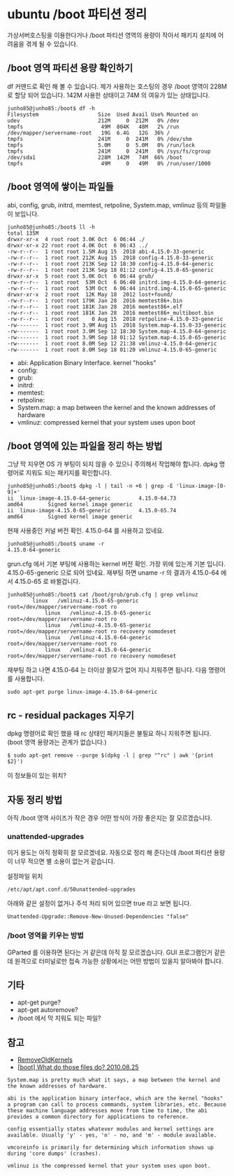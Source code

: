 # ubuntu /boot 파티션 정리
가상서버호스팅을 이용한다거나 /boot 파티션 영역의 용량이 작아서 패키지 설치에 어려움을 겪게 될 수 있습니다.

## /boot 영역 파티션 용량 확인하기
df 커맨드로 확인 해 볼 수 있습니다. 제가 사용하는 호스팅의 경우 /boot 영역이 228M 로 할당 되어 있습니다. 142M 사용한 상태이고 74M 의 여유가 있는 상태입니다.
```
junho85@junho85:/boot$ df -h
Filesystem                   Size  Used Avail Use% Mounted on
udev                         212M     0  212M   0% /dev
tmpfs                         49M  804K   48M   2% /run
/dev/mapper/servername-root   19G  6.4G   12G  36% /
tmpfs                        241M     0  241M   0% /dev/shm
tmpfs                        5.0M     0  5.0M   0% /run/lock
tmpfs                        241M     0  241M   0% /sys/fs/cgroup
/dev/sda1                    228M  142M   74M  66% /boot
tmpfs                         49M     0   49M   0% /run/user/1000
```


## /boot 영역에 쌓이는 파일들
abi, config, grub, initrd, memtest, retpoline, System.map, vmlinuz 등의 파일들이 보입니다.
```
junho85@junho85:/boot$ ll -h
total 135M
drwxr-xr-x  4 root root 3.0K Oct  6 06:44 ./
drwxr-xr-x 22 root root 4.0K Oct  6 06:43 ../
-rw-r--r--  1 root root 1.5M Aug 15  2018 abi-4.15.0-33-generic
-rw-r--r--  1 root root 212K Aug 15  2018 config-4.15.0-33-generic
-rw-r--r--  1 root root 213K Sep 12 18:30 config-4.15.0-64-generic
-rw-r--r--  1 root root 213K Sep 18 01:12 config-4.15.0-65-generic
drwxr-xr-x  5 root root 5.0K Oct  6 06:44 grub/
-rw-r--r--  1 root root  53M Oct  6 06:40 initrd.img-4.15.0-64-generic
-rw-r--r--  1 root root  53M Oct  6 06:44 initrd.img-4.15.0-65-generic
drwxr-xr-x  2 root root  12K May 18  2012 lost+found/
-rw-r--r--  1 root root 179K Jan 28  2016 memtest86+.bin
-rw-r--r--  1 root root 181K Jan 28  2016 memtest86+.elf
-rw-r--r--  1 root root 181K Jan 28  2016 memtest86+_multiboot.bin
-rw-r--r--  1 root root    0 Aug 15  2018 retpoline-4.15.0-33-generic
-rw-------  1 root root 3.9M Aug 15  2018 System.map-4.15.0-33-generic
-rw-------  1 root root 3.9M Sep 12 18:30 System.map-4.15.0-64-generic
-rw-------  1 root root 3.9M Sep 18 01:12 System.map-4.15.0-65-generic
-rw-------  1 root root 8.0M Sep 12 21:38 vmlinuz-4.15.0-64-generic
-rw-------  1 root root 8.0M Sep 18 01:20 vmlinuz-4.15.0-65-generic
```
* abi: Application Binary Interface. kernel "hooks"
* config: 
* grub:
* initrd: 
* memtest: 
* retpoline: 
* System.map: a map between the kernel and the known addresses of hardware
* vmlinuz: compressed kernel that your system uses upon boot

## /boot 영역에 있는 파일을 정리 하는 방법
그냥 막 지우면 OS 가 부팅이 되지 않을 수 있으니 주의해서 작업해야 합니다. dpkg 명령어로 지워도 되는 패키지를 확인합니다.
```
junho85@junho85:/boot$ dpkg -l | tail -n +6 | grep -E 'linux-image-[0-9]+'
ii  linux-image-4.15.0-64-generic         4.15.0-64.73                      amd64        Signed kernel image generic
ii  linux-image-4.15.0-65-generic         4.15.0-65.74                      amd64        Signed kernel image generic
```

현재 사용중인 커널 버전 확인. 4.15.0-64 를 사용하고 있네요.
```
junho85@junho85:/boot$ uname -r
4.15.0-64-generic
```

grun.cfg 에서 기본 부팅에 사용하는 kernel 버전 확인. 가장 위에 있는게 기본 입니다. 4.15.0-65-generic 으로 되어 있네요. 재부팅 하면 uname -r 의 결과가 4.15.0-64 에서 4.15.0-65 로 바뀔겁니다.
```
junho85@junho85:/boot$ cat /boot/grub/grub.cfg | grep vmlinuz
        linux	/vmlinuz-4.15.0-65-generic root=/dev/mapper/servername-root ro
	        linux	/vmlinuz-4.15.0-65-generic root=/dev/mapper/servername-root ro
	        linux	/vmlinuz-4.15.0-65-generic root=/dev/mapper/servername-root ro recovery nomodeset
	        linux	/vmlinuz-4.15.0-64-generic root=/dev/mapper/servername-root ro
	        linux	/vmlinuz-4.15.0-64-generic root=/dev/mapper/servername-root ro recovery nomodeset
```

재부팅 하고 나면 4.15.0-64 는 더이상 쓸모가 없어 지니 지워주면 됩니다. 다음 명령어를 사용합니다.
```
sudo apt-get purge linux-image-4.15.0-64-generic
```

## rc - residual packages 지우기
dpkg 명령어로 확인 했을 때 rc 상태인 패키지들은 불필요 하니 지워주면 됩니다. (boot 영역 용량과는 관계가 없습니다.)
```
$ sudo apt-get remove --purge $(dpkg -l | grep "^rc" | awk '{print $2}')
```

이 정보들이 있는 위치?

## 자동 정리 방법
아직 /boot 영역 사이즈가 작은 경우 어떤 방식이 가장 좋은지는 잘 모르겠습니다.


### unattended-upgrades
이거 용도는 아직 정확히 잘 모르겠네요. 자동으로 정리 해 준다는데 /boot 파티션 용량이 너무 적으면 별 소용이 없는거 같습니다.

설정파일 위치
```
/etc/apt/apt.conf.d/50unattended-upgrades
```

아래와 같은 설정이 없거나 주석 처리 되어 있으면 true 라고 보면 됩니다.
```
Unattended-Upgrade::Remove-New-Unused-Dependencies "false"
```

### /boot 영역을 키우는 방법
GParted 를 이용하면 된다는 거 같은데 아직 잘 모르겠습니다. GUI 프로그램인거 같은데 원격으로 터미널로만 접속 가능한 상황에서는 어떤 방법이 있을지 알아봐야 합니다.


## 기타
* apt-get purge?
* apt-get autoremove?
* /boot 에서 막 지워도 되는 파일?


## 참고
* [RemoveOldKernels](https://help.ubuntu.com/community/RemoveOldKernels)
* [[boot] What do those files do? 2010.08.25](https://www.linuxquestions.org/questions/linux-newbie-8/%5Bboot%5D-what-do-those-files-do-828407/)
```
System.map is pretty much what it says, a map between the kernel and the known addresses of hardware.

abi is the application binary interface, which are the kernel "hooks" a program can call to process commands, system libraries, etc. Because these machine language addresses move from time to time, the abi provides a common directory for applications to reference.

config essentially states whatever modules and kernel settings are available. Usually 'y' - yes, 'n' - no, and 'm' - module available.

vmcoreinfo is primarily for determining which information shows up during 'core dumps' (crashes).

vmlinuz is the compressed kernel that your system uses upon boot.
```